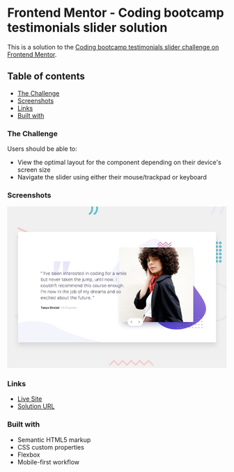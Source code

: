 # Frontend Mentor - Coding bootcamp testimonials slider solution

This is a solution to the [Coding bootcamp testimonials slider challenge on Frontend Mentor](https://www.frontendmentor.io/challenges/coding-bootcamp-testimonials-slider-4FNyLA8JL).

## Table of contents

- [The Challenge](#the-challenge)
- [Screenshots](#screenshots)
- [Links](#links)
- [Built with](#built-with)

### The Challenge

Users should be able to:

- View the optimal layout for the component depending on their device's screen size
- Navigate the slider using either their mouse/trackpad or keyboard

### Screenshots

![alt text](design/desktop-preview.jpg)

### Links

- [Live Site](https://debabratabanik.github.io/coding-bootcamp-testimonials-slider-master/)
- [Solution URL](https://www.frontendmentor.io/solutions/coding-bootcamp-testimonials-slider-master-LzhFGkuIUp)

### Built with

- Semantic HTML5 markup
- CSS custom properties
- Flexbox
- Mobile-first workflow
